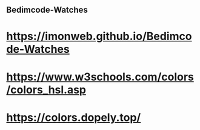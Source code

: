 ## Bedimcode-Watches
# https://imonweb.github.io/Bedimcode-Watches
# https://www.w3schools.com/colors/colors_hsl.asp
# https://colors.dopely.top/

